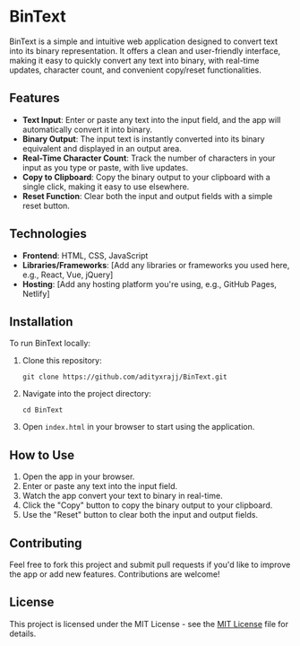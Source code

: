 # BinText
BinText is a simple and intuitive web application designed to convert text into its binary representation. It offers a clean and user-friendly interface, making it easy to quickly convert any text into binary, with real-time updates, character count, and convenient copy/reset functionalities.

## Features
- **Text Input**: Enter or paste any text into the input field, and the app will automatically convert it into binary.
- **Binary Output**: The input text is instantly converted into its binary equivalent and displayed in an output area.
- **Real-Time Character Count**: Track the number of characters in your input as you type or paste, with live updates.
- **Copy to Clipboard**: Copy the binary output to your clipboard with a single click, making it easy to use elsewhere.
- **Reset Function**: Clear both the input and output fields with a simple reset button.

## Technologies
- **Frontend**: HTML, CSS, JavaScript
- **Libraries/Frameworks**: [Add any libraries or frameworks you used here, e.g., React, Vue, jQuery]
- **Hosting**: [Add any hosting platform you're using, e.g., GitHub Pages, Netlify]

## Installation
To run BinText locally:

1. Clone this repository:

    ```
    git clone https://github.com/adityxrajj/BinText.git
    ```
2. Navigate into the project directory:

    ```
    cd BinText
    ```

3. Open `index.html` in your browser to start using the application.

## How to Use
1. Open the app in your browser.
2. Enter or paste any text into the input field.
3. Watch the app convert your text to binary in real-time.
4. Click the "Copy" button to copy the binary output to your clipboard.
5. Use the "Reset" button to clear both the input and output fields.

## Contributing
Feel free to fork this project and submit pull requests if you'd like to improve the app or add new features. Contributions are welcome!

## License
This project is licensed under the MIT License - see the [MIT License](LICENSE) file for details.
